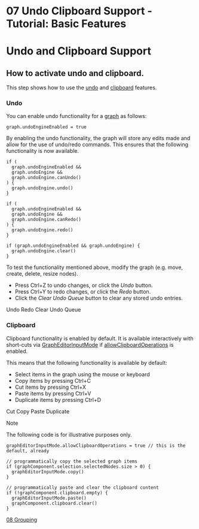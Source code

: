 <!--
 //////////////////////////////////////////////////////////////////////////////
 // @license
 // This file is part of yFiles for HTML 2.6.
 // Use is subject to license terms.
 //
 // Copyright (c) 2000-2024 by yWorks GmbH, Vor dem Kreuzberg 28,
 // 72070 Tuebingen, Germany. All rights reserved.
 //
 //////////////////////////////////////////////////////////////////////////////
-->
# 07 Undo Clipboard Support - Tutorial: Basic Features

# Undo and Clipboard Support

## How to activate undo and clipboard.

This step shows how to use the [undo](https://docs.yworks.com/yfileshtml/#/dguide/interaction-support#interaction-undo) and [clipboard](https://docs.yworks.com/yfileshtml/#/dguide/customizing_interaction_clipboard) features.

### Undo

You can enable undo functionality for a [graph](https://docs.yworks.com/yfileshtml/#/api/IGraph) as follows:

```
graph.undoEngineEnabled = true
```

By enabling the undo functionality, the graph will store any edits made and allow for the use of undo/redo commands. This ensures that the following functionality is now available.

```
if (
  graph.undoEngineEnabled &&
  graph.undoEngine &&
  graph.undoEngine.canUndo()
) {
  graph.undoEngine.undo()
}
```

```
if (
  graph.undoEngineEnabled &&
  graph.undoEngine &&
  graph.undoEngine.canRedo()
) {
  graph.undoEngine.redo()
}
```

```
if (graph.undoEngineEnabled && graph.undoEngine) {
  graph.undoEngine.clear()
}
```

To test the functionality mentioned above, modify the graph (e.g. move, create, delete, resize nodes).

- Press Ctrl+Z to undo changes, or click the _Undo_ button.
- Press Ctrl+Y to redo changes, or click the _Redo_ button.
- Click the _Clear Undo Queue_ button to clear any stored undo entries.

Undo Redo Clear Undo Queue

### Clipboard

Clipboard functionality is enabled by default. It is available interactively with short-cuts via [GraphEditorInputMode](https://docs.yworks.com/yfileshtml/#/api/GraphEditorInputMode) if [allowClipboardOperations](https://docs.yworks.com/yfileshtml/#/api/GraphInputMode#GraphInputMode-property-allowClipboardOperations) is enabled.

This means that the following functionality is available by default:

- Select items in the graph using the mouse or keyboard
- Copy items by pressing Ctrl+C
- Cut items by pressing Ctrl+X
- Paste items by pressing Ctrl+V
- Duplicate items by pressing Ctrl+D

Cut Copy Paste Duplicate

Note

The following code is for illustrative purposes only.

```
graphEditorInputMode.allowClipboardOperations = true // this is the default, already
```

```
// programmatically copy the selected graph items
if (graphComponent.selection.selectedNodes.size > 0) {
  graphEditorInputMode.copy()
}
```

```
// programmatically paste and clear the clipboard content
if (!graphComponent.clipboard.empty) {
  graphEditorInputMode.paste()
  graphComponent.clipboard.clear()
}
```

[08 Grouping](../../tutorial-yfiles-basic-features/08-grouping/)
